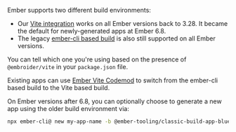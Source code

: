 Ember supports two different build environments:

 - Our [Vite integration](./vite) works on all Ember versions back to 3.28. It became the default for newly-generated apps at Ember 6.8.
 - The legacy [ember-cli based build](https://cli.emberjs.com/release/) is also still supported on all Ember versions.

You can tell which one you're using based on the presence of `@embroider/vite` in your `package.json` file.

Existing apps can use [Ember Vite Codemod](https://github.com/mainmatter/ember-vite-codemod) to switch from the ember-cli based build to the Vite based build.

On Ember versions after 6.8, you can optionally choose to generate a new app using the older build environment via:

```sh
npx ember-cli@ new my-app-name -b @ember-tooling/classic-build-app-blueprint
```



